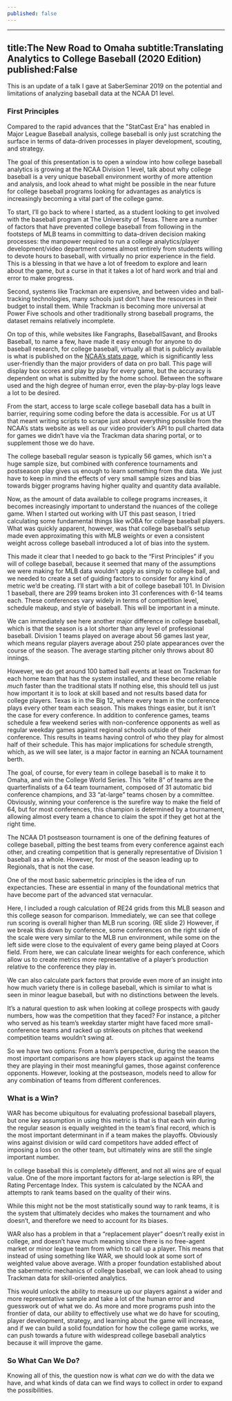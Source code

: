 ```yaml
---
published: false
---
```

---
title:The New Road to Omaha
subtitle:Translating Analytics to College Baseball (2020 Edition)
published:False
---

This is an update of a talk I gave at SaberSeminar 2019 on the potential and limitations of analyzing baseball data at the NCAA D1 level.

### First Principles
Compared to the rapid advances that the "StatCast Era" has enabled in Major League Baseball analysis, college baseball is only just scratching the surface in terms of data-driven processes in player development, scouting, and strategy.

The goal of this presentation is to open a window into how college baseball analytics is growing at the NCAA Division 1 level, talk about why college baseball is a very unique baseball environment worthy of more attention and analysis, and look ahead to what might be possible in the near future for college baseball programs looking for advantages as analytics is increasingly becoming a vital part of the college game.

To start, I’ll go back to where I started, as a student looking to get involved with the baseball program at The University of Texas. There are a number of factors that have prevented college baseball from following in the footsteps of MLB teams in committing to data-driven decision making processes: the manpower required to run a college analytics/player development/video department comes almost entirely from students willing to devote hours to baseball, with virtually no prior experience in the field. This is a blessing in that we have a lot of freedom to explore and learn about the game, but a curse in that it takes a lot of hard work and trial and error to make progress.

Second, systems like Trackman are expensive, and between video and ball-tracking technologies, many schools just don’t have the resources in their budget to install them. While Trackman is becoming more universal at Power Five schools and other traditionally strong baseball programs, the dataset remains relatively incomplete.

On top of this, while websites like Fangraphs, BaseballSavant, and Brooks Baseball, to name a few, have made it easy enough for anyone to do baseball research, for college baseball, virtually all that is publicly available is what is published on the [NCAA’s stats page](stats.ncaa.org), which is significantly less user-friendly than the major providers of data on pro ball. This page will display box scores and play by play for every game, but the accuracy is dependent on what is submitted by the home school. Between the software used and the high degree of human error, even the play-by-play logs leave a lot to be desired.

From the start, access to large scale college baseball data has a built in barrier, requiring some coding before the data is accessible. For us at UT that meant writing scripts to scrape just about everything possible from the NCAA’s stats website as well as our video provider’s API to pull charted data for games we didn’t have via the Trackman data sharing portal, or to supplement those we do have.

The college baseball regular season is typically 56 games, which isn't a huge sample size, but combined with conference tournaments and postseason play gives us enough to learn something from the data. We just have to keep in mind the effects of very small sample sizes and bias towards bigger programs having higher quality and quantity data available.

Now, as the amount of data available to college programs increases, it becomes increasingly important to understand the nuances of the college game.
When I started out working with UT this past season, I tried calculating some fundamental things like wOBA for college baseball players. What was quickly apparent, however, was that college baseball’s setup made even approximating this with MLB weights or even a consistent weight across college baseball introduced a lot of bias into the system.

This made it clear that I needed to go back to the “First Principles” if you will of college baseball, because it seemed that many of the assumptions we were making for MLB data wouldn’t apply as simply to college ball, and we needed to create a set of guiding factors to consider for any kind of metric we’d be creating.
I’ll start with a bit of college baseball 101. In Division 1 baseball, there are 299 teams broken into 31 conferences with 6-14 teams each. These conferences vary widely in terms of competition level, schedule makeup, and style of baseball. This will be important in a minute.

We can immediately see here another major difference in college baseball, which is that the season is a lot shorter than any level of professional baseball. Division 1 teams played on average about 56 games last year, which means regular players average about 250 plate appearances over the course of the season. The average starting pitcher only throws about 80 innings.

However, we do get around 100 batted ball events at least on Trackman for each home team that has the system installed, and these become reliable *much* faster than the traditional stats If nothing else, this should tell us just how important it is to look at skill based and not results based data for college players.
Texas is in the Big 12, where every team in the conference plays every other team each season. This makes things easier, but it isn’t the case for every conference. In addition to conference games, teams schedule a few weekend series with non-conference opponents as well as regular weekday games against regional schools outside of their conference. This results in teams having control of who they play for almost half of their schedule. This has major implications for schedule strength, which, as we will see later, is a major factor in earning an NCAA tournament berth.

The goal, of course, for every team in college baseball is to make it to Omaha, and win the College World Series. This “elite 8” of teams are the quarterfinalists of a 64 team tournament, composed of 31 automatic bid conference champions, and 33 “at-large” teams chosen by a committee. Obviously, winning your conference is the surefire way to make the field of 64, but for most conferences, this champion is determined by a tournament, allowing almost every team a chance to claim the spot if they get hot at the right time.

The NCAA D1 postseason tournament is one of the defining features of college baseball, pitting the best teams from every conference against each other, and creating competition that is generally representative of Division 1 baseball as a whole. However, for most of the season leading up to Regionals, that is not the case.

One of the most basic sabermetric principles is the idea of run expectancies. These are essential in many of the foundational metrics that have become part of the advanced stat vernacular.

Here, I included a rough calculation of RE24 grids from this MLB season and this college season for comparison. Immediately, we can see that college run scoring is overall higher than MLB run scoring. (RE slide 2) However, if we break this down by conference, some conferences on the right side of the scale were very similar to the MLB run environment, while some on the left side were close to the equivalent of every game being played at Coors field. From here, we can calculate linear weights for each conference, which allow us to create metrics more representative of a player’s production relative to the conference they play in.

We can also calculate park factors that provide even more of an insight into how much variety there is in college baseball, which is similar to what is seen in minor league baseball, but with no distinctions between the levels.

It’s a natural question to ask when looking at college prospects with gaudy numbers, how was the competition that they faced? For instance, a pitcher who served as his team’s weekday starter might have faced more small-conference teams and racked up strikeouts on pitches that weekend competition teams wouldn’t swing at.

So we have two options: From a team’s perspective, during the season the most important comparisons are how players stack up against the teams they are playing in their most meaningful games, those against conference opponents. However, looking at the postseason, models need to allow for any combination of teams from different conferences.

### What is a Win?
WAR has become ubiquitous for evaluating professional baseball players, but one key assumption in using this metric is that is that each win during the regular season is equally weighted in the team’s final record, which is the most important determinant in if a team makes the playoffs. Obviously wins against division or wild card competitors have added effect of imposing a loss on the other team, but ultimately wins are still the single important number.

In college baseball this is completely different, and not all wins are of equal value. One of the more important factors for at-large selection is RPI, the Rating Percentage Index.  This system is calculated by the NCAA and attempts to rank teams based on the quality of their wins.

While this might not be the most statistically sound way to rank teams, it is the system that ultimately decides who makes the tournament and who doesn’t, and therefore we need to account for its biases.

WAR also has a problem in that a “replacement player” doesn’t really exist in college, and doesn’t have much meaning since there is no free-agent market or minor league team from which to call up a player. This means that instead of using something like WAR, we should look at some sort of weighted value above average.
With a proper foundation established about the sabermetric mechanics of college baseball, we can look ahead to using Trackman data for skill-oriented analytics. 

This would unlock the ability to measure up our players against a wider and more representative sample and take a lot of the human error and guesswork out of what we do. As more and more programs push into the frontier of data, our ability to effectively use what we do have for scouting, player development, strategy, and learning about the game will increase, and if we can build a solid foundation for how the college game works, we can push towards a future with widespread college baseball analytics because it will improve the game.

### So What Can We Do?
Knowing all of this, the question now is what *can* we do with the data we have, and what kinds of data can we find ways to collect in order to expand the possibilities.
